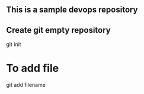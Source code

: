 ## This is a sample devops repository
## Create git empty repository
git init 
# To add file
git add filename

